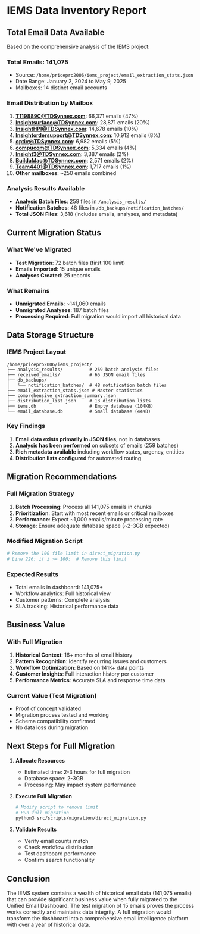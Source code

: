 # IEMS Data Inventory Report

## Total Email Data Available

Based on the comprehensive analysis of the IEMS project:

### **Total Emails: 141,075**
- Source: `/home/pricepro2006/iems_project/email_extraction_stats.json`
- Date Range: January 2, 2024 to May 9, 2025
- Mailboxes: 14 distinct email accounts

### Email Distribution by Mailbox
1. **T119889C@TDSynnex.com**: 66,371 emails (47%)
2. **Insightsurface@TDSynnex.com**: 28,871 emails (20%)
3. **InsightHPI@TDSynnex.com**: 14,678 emails (10%)
4. **Insightordersupport@TDSynnex.com**: 10,912 emails (8%)
5. **optiv@TDSynnex.com**: 6,982 emails (5%)
6. **compucom@TDSynnex.com**: 5,334 emails (4%)
7. **Insight3@TDSynnex.com**: 3,387 emails (2%)
8. **BuildaMac@TDSynnex.com**: 2,571 emails (2%)
9. **Team4401@TDSynnex.com**: 1,717 emails (1%)
10. **Other mailboxes**: ~250 emails combined

### Analysis Results Available
- **Analysis Batch Files**: 259 files in `/analysis_results/`
- **Notification Batches**: 48 files in `/db_backups/notification_batches/`
- **Total JSON Files**: 3,618 (includes emails, analyses, and metadata)

## Current Migration Status

### What We've Migrated
- **Test Migration**: 72 batch files (first 100 limit)
- **Emails Imported**: 15 unique emails
- **Analyses Created**: 25 records

### What Remains
- **Unmigrated Emails**: ~141,060 emails
- **Unmigrated Analyses**: 187 batch files
- **Processing Required**: Full migration would import all historical data

## Data Storage Structure

### IEMS Project Layout
```
/home/pricepro2006/iems_project/
├── analysis_results/          # 259 batch analysis files
├── received_emails/           # 65 JSON email files  
├── db_backups/
│   └── notification_batches/  # 48 notification batch files
├── email_extraction_stats.json # Master statistics
├── comprehensive_extraction_summary.json
├── distribution_list.json     # 13 distribution lists
├── iems.db                    # Empty database (104KB)
└── email_database.db          # Small database (44KB)
```

### Key Findings
1. **Email data exists primarily in JSON files**, not in databases
2. **Analysis has been performed** on subsets of emails (259 batches)
3. **Rich metadata available** including workflow states, urgency, entities
4. **Distribution lists configured** for automated routing

## Migration Recommendations

### Full Migration Strategy
1. **Batch Processing**: Process all 141,075 emails in chunks
2. **Prioritization**: Start with most recent emails or critical mailboxes
3. **Performance**: Expect ~1,000 emails/minute processing rate
4. **Storage**: Ensure adequate database space (~2-3GB expected)

### Modified Migration Script
```python
# Remove the 100 file limit in direct_migration.py
# Line 226: if i >= 100:  # Remove this limit
```

### Expected Results
- Total emails in dashboard: 141,075+
- Workflow analytics: Full historical view
- Customer patterns: Complete analysis
- SLA tracking: Historical performance data

## Business Value

### With Full Migration
1. **Historical Context**: 16+ months of email history
2. **Pattern Recognition**: Identify recurring issues and customers
3. **Workflow Optimization**: Based on 141K+ data points
4. **Customer Insights**: Full interaction history per customer
5. **Performance Metrics**: Accurate SLA and response time data

### Current Value (Test Migration)
- Proof of concept validated
- Migration process tested and working
- Schema compatibility confirmed
- No data loss during migration

## Next Steps for Full Migration

1. **Allocate Resources**
   - Estimated time: 2-3 hours for full migration
   - Database space: 2-3GB
   - Processing: May impact system performance

2. **Execute Full Migration**
   ```bash
   # Modify script to remove limit
   # Run full migration
   python3 src/scripts/migration/direct_migration.py
   ```

3. **Validate Results**
   - Verify email counts match
   - Check workflow distribution
   - Test dashboard performance
   - Confirm search functionality

## Conclusion

The IEMS system contains a wealth of historical email data (141,075 emails) that can provide significant business value when fully migrated to the Unified Email Dashboard. The test migration of 15 emails proves the process works correctly and maintains data integrity. A full migration would transform the dashboard into a comprehensive email intelligence platform with over a year of historical data.